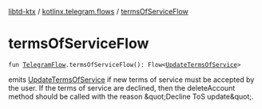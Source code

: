 [libtd-ktx](../index.md) / [kotlinx.telegram.flows](index.md) / [termsOfServiceFlow](./terms-of-service-flow.md)

# termsOfServiceFlow

`fun `[`TelegramFlow`](../kotlinx.telegram.core/-telegram-flow/index.md)`.termsOfServiceFlow(): Flow<`[`UpdateTermsOfService`](https://tdlibx.github.io/td/docs/org/drinkless/td/libcore/telegram/TdApi/UpdateTermsOfService.html)`>`

emits [UpdateTermsOfService](https://tdlibx.github.io/td/docs/org/drinkless/td/libcore/telegram/TdApi/UpdateTermsOfService.html) if new terms of service must be accepted by the user. If the terms
of service are declined, then the deleteAccount method should be called with the reason
&amp;quot;Decline ToS update&amp;quot;.

